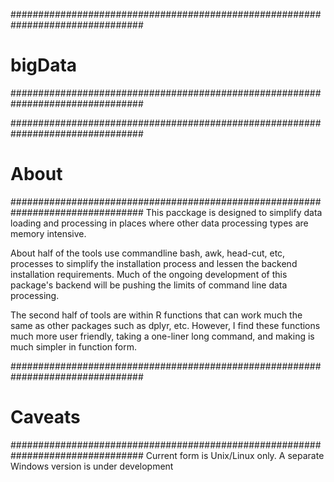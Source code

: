 ################################################################################
# bigData
################################################################################

################################################################################
# About
################################################################################
This pacckage is designed to simplify data loading and processing in places 
where other data processing types are memory intensive. 

About half of the tools use commandline bash, awk, head-cut, etc, processes to 
simplify the installation process and lessen the backend installation 
requirements. Much of the ongoing development of this package's backend will be 
pushing the limits of command line data processing. 

The second half of tools are within R functions that can work much the same as
other packages such as dplyr, etc. However, I find these functions much more
user friendly, taking a one-liner long command, and making is much simpler in
function form.

################################################################################
# Caveats
################################################################################
Current form is Unix/Linux only. A separate Windows version is under development



